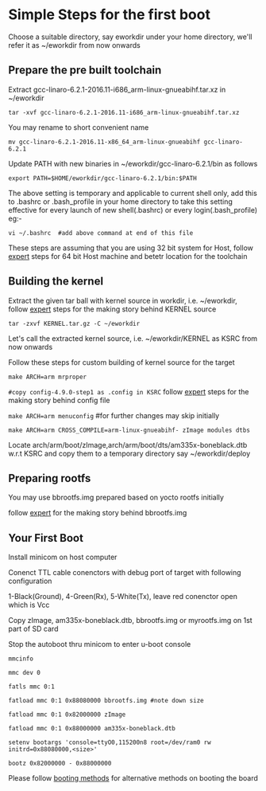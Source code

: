 # Simple Steps for the first boot

Choose a suitable directory, say eworkdir under your home directory, we'll refer it as ~/eworkdir from now onwards

## Prepare the pre built toolchain

Extract gcc-linaro-6.2.1-2016.11-i686_arm-linux-gnueabihf.tar.xz in ~/eworkdir

`tar -xvf gcc-linaro-6.2.1-2016.11-i686_arm-linux-gnueabihf.tar.xz`

You may rename to short convenient name

`mv gcc-linaro-6.2.1-2016.11-x86_64_arm-linux-gnueabihf gcc-linaro-6.2.1`

Update PATH with new binaries in ~/eworkdir/gcc-linaro-6.2.1/bin as follows

`export PATH=$HOME/eworkdir/gcc-linaro-6.2.1/bin:$PATH`

The above setting is temporary and applicable to current shell only, add this to .bashrc or .bash_profile in your home directory to take this setting effective for every launch of new shell(.bashrc) or every login(.bash_profile)
eg:-  

`vi ~/.bashrc  #add above command at end of this file`

These steps are assuming that you are using 32 bit system for Host, follow [expert](02-expert) steps for 64 bit Host machine and betetr location for the toolchain

## Building the kernel

Extract the given tar ball with kernel source in workdir, i.e. ~/eworkdir, follow [expert](02-expert) steps for the making story behind KERNEL source

`tar -zxvf KERNEL.tar.gz -C ~/eworkdir`

Let's call the extracted kernel source, i.e. ~/eworkdir/KERNEL as KSRC from now onwards

Follow these steps for custom building of kernel source for the target

`make ARCH=arm mrproper`

`#copy config-4.9.0-step1 as .config in KSRC` follow [expert](02-expert) steps for the making story behind config file

`make ARCH=arm menuconfig`   #for further changes may skip initially

`make ARCH=arm CROSS_COMPILE=arm-linux-gnueabihf- zImage modules dtbs`

Locate arch/arm/boot/zImage,arch/arm/boot/dts/am335x-boneblack.dtb w.r.t KSRC and copy them to a temporary directory say ~/eworkdir/deploy

## Preparing rootfs

You may use bbrootfs.img prepared based on yocto rootfs  initially 

follow [expert](02-expert) for the making story behind bbrootfs.img

## Your First Boot

Install minicom on host computer

Conenct TTL cable conenctors with debug port of target with following configuration

1-Black(Ground), 4-Green(Rx), 5-White(Tx), leave red conenctor open which is Vcc

Copy zImage, am335x-boneblack.dtb, bbrootfs.img or myrootfs.img on 1st part of SD card

Stop the autoboot thru minicom to enter u-boot console

`mmcinfo`

`mmc dev 0`

`fatls mmc 0:1`

`fatload mmc 0:1 0x88080000 bbrootfs.img #note down size`

`fatload mmc 0:1 0x82000000 zImage`

`fatload mmc 0:1 0x88000000 am335x-boneblack.dtb`

`setenv bootargs 'console=ttyO0,115200n8 root=/dev/ram0 rw initrd=0x88080000,<size>'`

`bootz 0x82000000 - 0x88000000`

Please follow [booting methods](03-booting-methods) for alternative methods on booting the board

